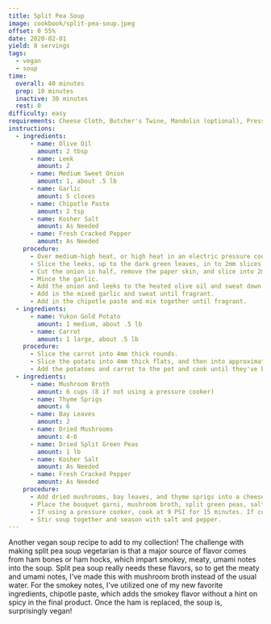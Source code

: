 ```yaml
---
title: Split Pea Soup
image: cookbook/split-pea-soup.jpeg
offset: 0 55%
date: 2020-02-01
yield: 8 servings
tags:
  - vegan
  - soup
time:
  overall: 40 minutes
  prep: 10 minutes
  inactive: 30 minutes
  rest: 0
difficulty: easy
requirements: Cheese Cloth, Butcher's Twine, Mandolin (optional), Pressure Cooker (optional)
instructions:
  - ingredients:
      - name: Olive Oil
        amount: 2 tbsp
      - name: Leek
        amount: 2
      - name: Medium Sweet Onion
        amount: 1, about .5 lb
      - name: Garlic
        amount: 5 cloves
      - name: Chipotle Paste
        amount: 2 tsp
      - name: Kosher Salt
        amount: As Needed
      - name: Fresh Cracked Pepper
        amount: As Needed
    procedure:
      - Over medium-high heat, or high heat in an electric pressure cooker, heat the olive oil.
      - Slice the leeks, up to the dark green leaves, in to 2mm slices.
      - Cut the onion in half, remove the paper skin, and slice into 2mm slices.
      - Mince the garlic.
      - Add the onion and leeks to the heated olive oil and sweat down with salt and pepper, to taste, until onions are translucent and the leeks are wilted, about 5 minutes.
      - Add in the mixed garlic and sweat until fragrant.
      - Add in the chipotle paste and mix together until fragrant.
  - ingredients:
      - name: Yukon Gold Potato
        amount: 1 medium, about .5 lb
      - name: Carrot
        amount: 1 large, about .5 lb
    procedure:
      - Slice the carrot into 4mm thick rounds.
      - Slice the potato into 4mm thick flats, and then into approximately 1/2" by 1/2" squares.
      - Add the potatoes and carrot to the pot and cook until they've begun to soften, about 5 minutes.
  - ingredients:
      - name: Mushroom Broth
        amount: 6 cups (8 if not using a pressure cooker)
      - name: Thyme Sprigs
        amount: 6
      - name: Bay Leaves
        amount: 2
      - name: Dried Mushrooms
        amount: 4-6
      - name: Dried Split Green Peas
        amount: 1 lb
      - name: Kosher Salt
        amount: As Needed
      - name: Fresh Cracked Pepper
        amount: As Needed
    procedure:
      - Add dried mushrooms, bay leaves, and thyme sprigs into a cheese cloth and form into a pouch, tied together with butcher twine, forming a _bouquet garni_.
      - Place the bouquet garni, mushroom broth, split green peas, salt, and pepper into the pot.
      - If using a pressure cooker, cook at 9 PSI for 15 minutes. If cooking on the stove top, bring to a simmer and stir until peas, carrots, and potatoes are soft and soup has reduced slightly, about 2 hours.
      - Stir soup together and season with salt and pepper.
---
```


Another vegan soup recipe to add to my collection! The challenge with making split pea soup vegetarian is that a major source of flavor comes from ham bones or ham hocks, which impart smokey, meaty, umami notes into the soup. Split pea soup really needs these flavors, so to get the meaty and umami notes, I've made this with mushroom broth instead of the usual water. For the smokey notes, I've utilized one of my new favorite ingredients, chipotle paste, which adds the smokey flavor without a hint on spicy in the final product. Once the ham is replaced, the soup is, surprisingly vegan!
